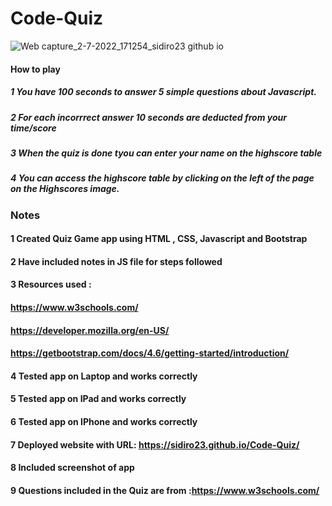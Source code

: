 # Code-Quiz

![Web capture_2-7-2022_171254_sidiro23 github io](https://user-images.githubusercontent.com/106550353/177017572-55a08454-91c0-4a43-9bbe-ccd7c225ca99.jpeg)


#### How to play
##### 1 You have 100 seconds to answer 5 simple questions about Javascript.
##### 2 For each incorrrect answer 10 seconds are deducted from your time/score
##### 3 When the quiz is done tyou can enter your name on the highscore table
##### 4 You can access the highscore table by clicking on the left of the page on the Highscores image.


### Notes
#### 1 Created Quiz Game app using HTML , CSS, Javascript and Bootstrap
#### 2 Have included notes in JS file for steps followed
#### 3 Resources used :
#### https://www.w3schools.com/
#### https://developer.mozilla.org/en-US/
#### https://getbootstrap.com/docs/4.6/getting-started/introduction/
#### 4 Tested app on Laptop and works correctly
#### 5 Tested app on IPad and works correctly
#### 6 Tested app on IPhone and works correctly
#### 7 Deployed website with URL: https://sidiro23.github.io/Code-Quiz/
#### 8 Included screenshot of app
#### 9 Questions included in the Quiz are from :https://www.w3schools.com/
